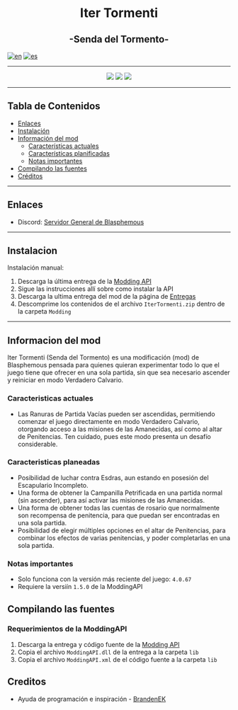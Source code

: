 <p align="center">  
  <h1 align="center">Iter Tormenti</h1><!-- <img src="logo.png"> -->
  <h2 align="center">-Senda del Tormento-</h2>

[![en](https://img.shields.io/badge/lang-en-red.svg)](https://github.com/NeonPixels/blasphemous.iter-tormenti/blob/master/README.md)
[![es](https://img.shields.io/badge/lang-es-yellow.svg)](https://github.com/NeonPixels/blasphemous.iter-tormenti/blob/master/README.es.md)

</p>

---

<p align="center">
  <img src="https://img.shields.io/github/v/release/NeonPixels/blasphemous.iter-tormenti">
  <img src="https://img.shields.io/github/last-commit/NeonPixels/blasphemous.iter-tormenti?color=important">
  <img src="https://img.shields.io/github/downloads/NeonPixels/blasphemous.iter-tormenti/total?color=success">
</p>

---

## Tabla de Contenidos

- [Enlaces](https://github.com/NeonPixels/blasphemous.iter-tormenti#enlaces)
- [Instalación](https://github.com/NeonPixels/blasphemous.iter-tormenti#instalacion)<!-- - [Comandos disponibles](https://github.com/NeonPixels/blasphemous.iter-tormenti#comandos-disponibles) -->
- [Información del mod](https://github.com/NeonPixels/blasphemous.iter-tormenti#informacion-del-mod)
  - [Características actuales](https://github.com/NeonPixels/blasphemous.iter-tormenti#caracteristicas-actuales)
  - [Características planificadas](https://github.com/NeonPixels/blasphemous.iter-tormenti#caracteristicas-planificadas)
  - [Notas importantes](https://github.com/NeonPixels/blasphemous.iter-tormenti#notas-importantes)
- [Compilando las fuentes](https://github.com/NeonPixels/blasphemous.iter-tormenti#compilando-las-fuentes)
- [Créditos](https://github.com/NeonPixels/blasphemous.iter-tormenti#creditos)

---

## Enlaces

- Discord: [Servidor General de Blasphemous](https://discord.gg/Blasphemous)

---

## Instalacion

Instalación manual:
1. Descarga la última entrega de la [Modding API](https://github.com/BrandenEK/Blasphemous-Modding-API/releases)
2. Sigue las instrucciones allí sobre como instalar la API
3. Descarga la ultima entrega del mod de la página de [Entregas](https://github.com/NeonPixels/blasphemous.iter-tormenti/releases)
4. Descomprime los contenidos de el archivo `IterTormenti.zip` dentro de la carpeta `Modding`

---

<!--
## Comandos disponibles
- Pulsa la tecla `º` para abrir la consola de depuración
- Escribe el comando deseado, seguido de los parámetros, separados por un único espacio en blanco

| Comando | Parámetros | Descripcion |
| ------- | ----------- | ------- |
| `itertormenti ayuda` | ninguno | Muestra una lista de los comandos disponibles |

---
-->
## Informacion del mod

Iter Tormenti (Senda del Tormento) es una modificación (mod) de Blasphemous pensada para quienes quieran experimentar todo lo que el juego tiene que ofrecer en una sola partida, sin que sea necesario ascender y reiniciar en modo Verdadero Calvario.

### Caracteristicas actuales

- Las Ranuras de Partida Vacías pueden ser ascendidas, permitiendo comenzar el juego directamente en modo Verdadero Calvario, otorgando acceso a las misiones de las Amanecidas, así como al altar de Penitencias. Ten cuidado, pues este modo presenta un desafío considerable.

### Caracteristicas planeadas

- Posibilidad de luchar contra Esdras, aun estando en posesión del Escapulario Incompleto.
- Una forma de obtener la Campanilla Petrificada en una partida normal (sin ascender), para así activar las misiones de las Amanecidas.
- Una forma de obtener todas las cuentas de rosario que normalmente son recompensa de penitencia, para que puedan ser encontradas en una sola partida.
- Posibilidad de elegir múltiples opciones en el altar de Penitencias, para combinar los efectos de varias penitencias, y poder completarlas en una sola partida.

### Notas importantes

- Solo funciona con la versión más reciente del juego: `4.0.67`
- Requiere la versiín `1.5.0` de la ModdingAPI

## Compilando las fuentes

### Requerimientos de la ModdingAPI

1. Descarga la entrega y código fuente de la [Modding API](https://github.com/BrandenEK/Blasphemous-Modding-API/releases)
2. Copia el archivo `ModdingAPI.dll` de la entrega a la carpeta `lib`
3. Copia el archivo `ModdingAPI.xml` de el código fuente a la carpeta `lib`

## Creditos

- Ayuda de programación e inspiración - [BrandenEK](https://github.com/BrandenEK)
